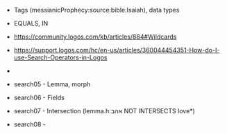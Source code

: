 - Tags (messianicProphecy:source:bible:Isaiah), data types
- EQUALS, IN 
- https://community.logos.com/kb/articles/884#Wildcards
 - https://support.logos.com/hc/en-us/articles/360044454351-How-do-I-use-Search-Operators-in-Logos
 - 

- search05 - Lemma, morph
- search06 - Fields
- search07 - Intersection (lemma.h:אהב  NOT INTERSECTS love*)
- search08 - 